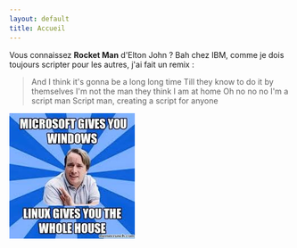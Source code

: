 ```yaml
---
layout: default
title: Accueil
---
```


Vous connaissez __Rocket Man__ d'Elton John ? Bah chez IBM, comme je dois toujours scripter pour les autres, j'ai fait un remix :

> And I think it's gonna be a long long time
> Till they know to do it by themselves
> I'm not the man they think I am at home
> Oh no no no I'm a script man
> Script man,  creating a script for anyone





![image_1](https://github.com/t-benedet/blog/blob/gh-pages/pictures/index.jpg?raw=true)

